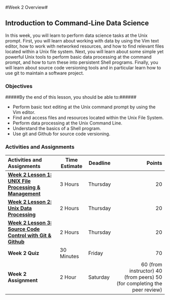 #Week 2 Overview#
## Introduction to Command-Line Data Science ##

In this week, you will learn to perform data science tasks at the Unix prompt. First, you will learn about working with data by using the Vim text editor, how to work with networked resources, and how to find relevant files located within a Unix file system. Next, you will learn about some simple yet powerful Unix tools to perform basic data processing at the command prompt, and how to turn these into persistent Shell programs. Finally, you will learn about source code versioning tools and in particular learn how to use git to maintain a software project.

### Objectives ###

#####By the end of this lesson, you should be able to:######

- Perform basic text editing at the Unix command prompt by using the Vim editor.
- Find and access files and resources located within the Unix File System.
- Perform data processing at the Unix Command Line.
- Understand the basics of a Shell program.
- Use git and Github for source code versioning.


### Activities and Assignments ###

|Activities and Assignments | Time Estimate | Deadline | Points|
|:------| -----|-------|----------:|
|**[Week 2 Lesson 1: UNIX File Processing & Management](https://github.com/UI-DataScience/info490-sp15/blob/master/Week2/lesson1.md)**| 3 Hours |Thursday| 20|
|**[Week 2 Lesson 2: Unix Data Processing](https://github.com/UI-DataScience/info490-sp15/blob/master/Week2/lesson2.md)**| 2 Hours | Thursday | 20 |
|**[Week 2 Lesson 3: Source Code Control with Git & Github](https://github.com/UI-DataScience/info490-sp15/blob/master/Week2/lesson3.md)**| 2 Hours | Thursday| 20 |
|**Week 2 Quiz**| 30 Minutes | Friday | 70|
|**Week 2 Assignment**| 2 Hour | Saturday | 60 (from instructor) 40 (from peers) 50 (for completing the peer review) | 
